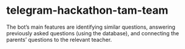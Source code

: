 # telegram-hackathon-tam-team
The bot’s main features are identifying similar questions, answering previously asked questions (using the database), and connecting the parents’ questions to the relevant teacher.
